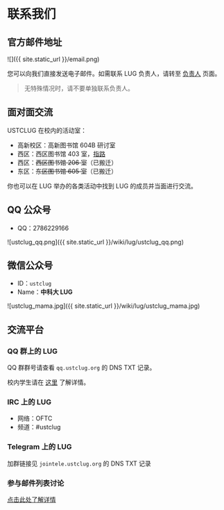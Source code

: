 ---
---

# 联系我们

## 官方邮件地址

![]({{ site.static_url }}/email.png)

您可以向我们直接发送电子邮件。如需联系 LUG 负责人，请转至 [负责人](person-in-charge.md) 页面。

> 无特殊情况时，请不要单独联系负责人。

## 面对面交流

USTCLUG 在校内的活动室：

- 高新校区：高新图书馆 604B 研讨室
- 西区：西区图书馆 403 室，[指路](/news/2024/05/403/)
- 西区：~~西区图书馆 206 室~~（已搬迁）
- 东区：~~东区图书馆 605 室~~（已搬迁）

你也可以在 LUG 举办的各类活动中找到 LUG 的成员并当面进行交流。

## QQ 公众号

- QQ：2786229166

![ustclug_qq.png]({{ site.static_url }}/wiki/lug/ustclug_qq.png)

## 微信公众号

- ID：`ustclug`
- Name：**中科大 LUG**

![ustclug_mama.jpg]({{ site.static_url }}/wiki/lug/ustclug_mama.jpg)

## 交流平台

### QQ 群上的 LUG

QQ 群群号请查看 `qq.ustclug.org` 的 DNS TXT 记录。

校内学生请在 [这里](contribute.md) 了解详情。

### IRC 上的 LUG

- 网络：OFTC
- 频道：#ustclug

### Telegram 上的 LUG

加群链接见 `jointele.ustclug.org` 的 DNS TXT 记录

### 参与邮件列表讨论

[点击此处了解详情](mailinglist.md)
